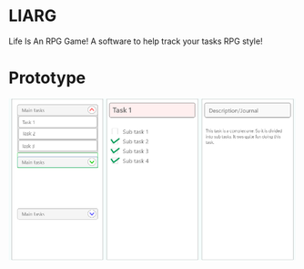 # LIARG
Life Is An RPG Game! A software to help track your tasks RPG style!

# Prototype

![](prototype/prototype0_1.png)
